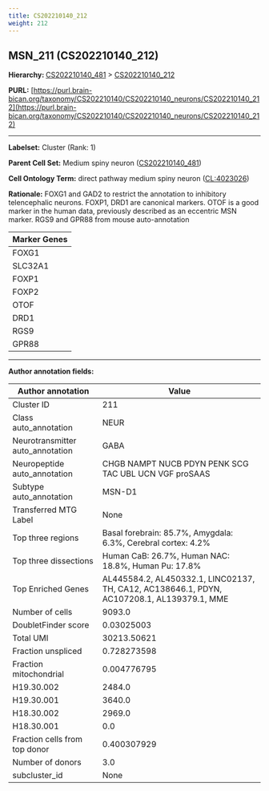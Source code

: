 ```yaml
---
title: CS202210140_212
weight: 212
---
```

## MSN_211 (CS202210140_212)
<b>Hierarchy: </b>
[CS202210140_481](../CS202210140_481) >
[CS202210140_212](../CS202210140_212)

**PURL:** [https://purl.brain-bican.org/taxonomy/CS202210140/CS202210140_neurons/CS202210140_212](https://purl.brain-bican.org/taxonomy/CS202210140/CS202210140_neurons/CS202210140_212)

---


**Labelset:** Cluster (Rank: 1)

**Parent Cell Set:** Medium spiny neuron ([CS202210140_481](../CS202210140_481))



**Cell Ontology Term:**  direct pathway medium spiny neuron ([CL:4023026](https://www.ebi.ac.uk/ols/ontologies/cl/terms?obo_id=CL:4023026)) 

**Rationale:** FOXG1 and GAD2 to restrict the annotation to inhibitory telencephalic neurons. FOXP1, DRD1 are canonical markers. OTOF is a good marker in the human data, previously described as an eccentric MSN marker. RGS9 and GPR88 from mouse auto-annotation

[MARKER GENES.]: #


| Marker Genes |
|--------------|
|FOXG1|
|SLC32A1|
|FOXP1|
|FOXP2|
|OTOF|
|DRD1|
|RGS9|
|GPR88|

---

[TRANSFERRED ANNOTATIONS.]: #


[AUTHOR ANNOTATION FIELDS.]: #


**Author annotation fields:**

| Author annotation | Value |
|-------------------|-------|
|Cluster ID|211|
|Class auto_annotation|NEUR|
|Neurotransmitter auto_annotation|GABA|
|Neuropeptide auto_annotation|CHGB NAMPT NUCB PDYN PENK SCG TAC UBL UCN VGF proSAAS|
|Subtype auto_annotation|MSN-D1|
|Transferred MTG Label|None|
|Top three regions|Basal forebrain: 85.7%, Amygdala: 6.3%, Cerebral cortex: 4.2%|
|Top three dissections|Human CaB: 26.7%, Human NAC: 18.8%, Human Pu: 17.8%|
|Top Enriched Genes|AL445584.2, AL450332.1, LINC02137, TH, CA12, AC138646.1, PDYN, AC107208.1, AL139379.1, MME|
|Number of cells|9093.0|
|DoubletFinder score|0.03025003|
|Total UMI|30213.50621|
|Fraction unspliced|0.728273598|
|Fraction mitochondrial|0.004776795|
|H19.30.002|2484.0|
|H19.30.001|3640.0|
|H18.30.002|2969.0|
|H18.30.001|0.0|
|Fraction cells from top donor|0.400307929|
|Number of donors|3.0|
|subcluster_id|None|
